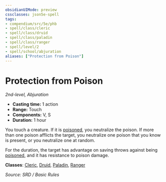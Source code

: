 ```yaml
---
obsidianUIMode: preview
cssclasses: json5e-spell
tags:
- compendium/src/5e/phb
- spell/class/cleric
- spell/class/druid
- spell/class/paladin
- spell/class/ranger
- spell/level/2
- spell/school/abjuration
aliases: ["Protection from Poison"]
---
```

# Protection from Poison
*2nd-level, Abjuration*  

- **Casting time:** 1 action
- **Range:** Touch
- **Components:** V, S
- **Duration:** 1 hour

You touch a creature. If it is [poisoned](conditions.md#poisoned), you neutralize the poison. If more than one poison afflicts the target, you neutralize one poison that you know is present, or you neutralize one at random.

For the duration, the target has advantage on saving throws against being [poisoned](conditions.md#poisoned), and it has resistance to poison damage.

**Classes**: [Cleric](cleric.md), [Druid](dnd5e-markdown-main/compendium/classes/druid.md), [Paladin](paladin.md), [Ranger](ranger.md)

*Source: SRD / Basic Rules*